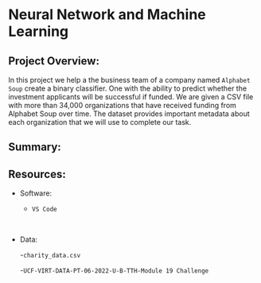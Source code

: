 # Neural Network and Machine Learning

## Project Overview:

In this project we help a the business team of a company named `Alphabet Soup` create a binary classifier. One with the ability to predict whether the investment applicants will be successful if funded. We are given a CSV file with more than 34,000 organizations that have received funding from Alphabet Soup over time. The dataset provides important metadata about each organization that we will use to complete our task.

















## Summary:





## Resources:

- Software:

    - `VS Code`

<br>

- Data:

    -`charity_data.csv`
    
    -`UCF-VIRT-DATA-PT-06-2022-U-B-TTH-Module 19 Challenge`

<br>